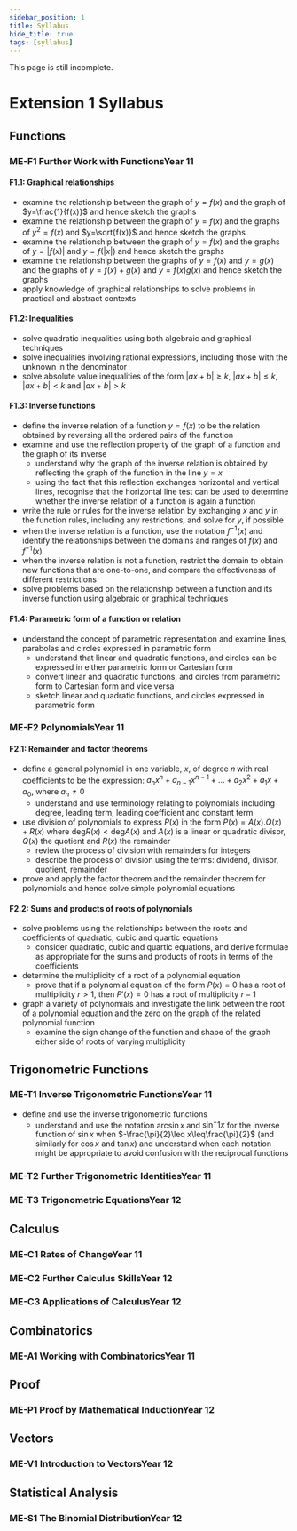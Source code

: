 ```yaml
---
sidebar_position: 1
title: Syllabus
hide_title: true
tags: [syllabus]
---
```


<div className="alert alert--warning margin-bottom--md">
  This page is still incomplete.
</div>

# Extension 1 Syllabus

##  Functions

### ME-F1 Further Work with Functions<span id="year-11">Year 11</span>

#### F1.1: Graphical relationships

* examine the relationship between the graph of $y=f(x)$ and the graph of $y=\frac{1}{f(x)}$ and hence sketch the graphs
* examine the relationship between the graph of $y=f(x)$ and the graphs of $y^2=f(x)$ and $y=\sqrt{f(x)}$ and hence sketch the graphs
* examine the relationship between the graph of $y=f(x)$ and the graphs of $y=\left|f(x)\right|$ and $y=f\left(\left|x\right|\right)$ and hence sketch the graphs
* examine the relationship between the graphs of $y=f(x)$ and $y=g(x)$ and the graphs of $y=f(x)+g(x)$ and $y=f(x)g(x)$ and hence sketch the graphs
* apply knowledge of graphical relationships to solve problems in practical and abstract contexts

#### F1.2: Inequalities

* solve quadratic inequalities using both algebraic and graphical techniques
* solve inequalities involving rational expressions, including those with the unknown in the denominator
* solve absolute value inequalities of the form $\left|ax+b\right|\geq k$, $\left|ax+b\right|\leq k$, $\left|ax+b\right|< k$ and $\left|ax+b\right|>k$

#### F1.3: Inverse functions

* define the inverse relation of a function $y=f(x)$ to be the relation obtained by reversing all the ordered pairs of the function
* examine and use the reflection property of the graph of a function and the graph of its inverse
    * understand why the graph of the inverse relation is obtained by reflecting the graph of the function in the line $y=x$
    * using the fact that this reflection exchanges horizontal and vertical lines, recognise that the horizontal line test can be used to determine whether the inverse relation of a function is again a function
* write the rule or rules for the inverse relation by exchanging $x$ and $y$ in the function rules, including any restrictions, and solve for $y$, if possible
* when the inverse relation is a function, use the notation $f^{-1}(x)$ and identify the relationships between the domains and ranges of $f(x)$ and $f^{-1}(x)$
* when the inverse relation is not a function, restrict the domain to obtain new functions that are one-to-one, and compare the effectiveness of different restrictions
* solve problems based on the relationship between a function and its inverse function using algebraic or graphical techniques

#### F1.4: Parametric form of a function or relation

* understand the concept of parametric representation and examine lines, parabolas and circles expressed in parametric form
    * understand that linear and quadratic functions, and circles can be expressed in either parametric form or Cartesian form
    * convert linear and quadratic functions, and circles from parametric form to Cartesian form and vice versa
    * sketch linear and quadratic functions, and circles expressed in parametric form

### ME-F2 Polynomials<span id="year-11">Year 11</span>

#### F2.1: Remainder and factor theorems

* define a general polynomial in one variable, 𝑥, of degree 𝑛 with real coefficients to be the expression: $a_nx^n+a_{n-1}x^{n-1}+\dots+a_2x^2+a_1x+a_0$, where $a_n\neq0$
    * understand and use terminology relating to polynomials including degree, leading term, leading coefficient and constant term
* use division of polynomials to express $P(x)$ in the form $P(x)=A(x).Q(x)+R(x)$ where $\text{deg}R(x)<\text{deg}A(x)$ and $A(x)$ is a linear or quadratic divisor, $Q(x)$ the quotient and $R(x)$ the remainder
    * review the process of division with remainders for integers
    * describe the process of division using the terms: dividend, divisor, quotient, remainder
* prove and apply the factor theorem and the remainder theorem for polynomials and hence solve simple polynomial equations

#### F2.2: Sums and products of roots of polynomials

* solve problems using the relationships between the roots and coefficients of quadratic, cubic and quartic equations
    * consider quadratic, cubic and quartic equations, and derive formulae as appropriate for the sums and products of roots in terms of the coefficients
* determine the multiplicity of a root of a polynomial equation
    * prove that if a polynomial equation of the form $P(x)=0$ has a root of multiplicity $r>1$, then $P'(x)=0$ has a root of multiplicity $r-1$
* graph a variety of polynomials and investigate the link between the root of a polynomial equation and the zero on the graph of the related polynomial function
    * examine the sign change of the function and shape of the graph either side of roots of varying multiplicity

## Trigonometric Functions

### ME-T1 Inverse Trigonometric Functions<span id="year-11">Year 11</span>

* define and use the inverse trigonometric functions
    * understand and use the notation $\arcsin x$ and $\sin^-1 x$ for the inverse function of $\sin x$ when $-\frac{\pi}{2}\leq x\leq\frac{\pi}{2}$ (and similarly for $\cos x$ and  $\tan x$) and understand when each notation might be appropriate to avoid confusion with the reciprocal functions

### ME-T2 Further Trigonometric Identities<span id="year-11">Year 11</span>

### ME-T3 Trigonometric Equations<span id="year-12">Year 12</span>

## Calculus

### ME-C1 Rates of Change<span id="year-11">Year 11</span>

### ME-C2 Further Calculus Skills<span id="year-12">Year 12</span>

### ME-C3 Applications of Calculus<span id="year-12">Year 12</span>

## Combinatorics

### ME-A1 Working with Combinatorics<span id="year-11">Year 11</span>

## Proof

### ME-P1 Proof by Mathematical Induction<span id="year-12">Year 12</span>

## Vectors

### ME-V1 Introduction to Vectors<span id="year-12">Year 12</span>

## Statistical Analysis

### ME-S1 The Binomial Distribution<span id="year-12">Year 12</span>